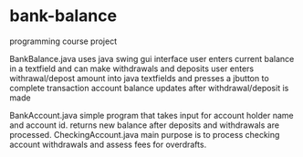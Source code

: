 # bank-balance
programming course project

BankBalance.java
uses java swing gui interface
user enters current balance in a textfield and can make withdrawals and deposits
user enters withrawal/depost amount into java textfields and presses a jbutton to complete transaction
account balance updates after withdrawal/deposit is made

BankAccount.java
simple program that takes input for account holder name and account id. returns new balance after deposits and withdrawals are processed.
CheckingAccount.java
main purpose is to process checking account withdrawals and assess fees for overdrafts.

